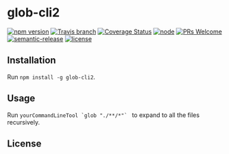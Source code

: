 # glob-cli2

[![npm version](https://img.shields.io/npm/v/glob-cli2.svg)](https://www.npmjs.com/package/glob-cli2)
[![Travis branch](https://img.shields.io/travis/a0viedo/glob-cli2/master.svg?maxAge=2592000)](https://travis-ci.org/a0viedo/glob-cli2)
[![Coverage Status](https://coveralls.io/repos/github/a0viedo/glob-cli2/badge.svg?branch=master)](https://coveralls.io/github/a0viedo/glob-cli2?branch=master)
[![node](https://img.shields.io/node/v/glob-cli2.svg?maxAge=2592000)](https://www.npmjs.com/package/glob-cli2)
[![PRs Welcome](https://img.shields.io/badge/PRs-welcome-brightgreen.svg?maxAge=2592000)](http://makeapullrequest.com)
[![semantic-release](https://img.shields.io/badge/%20%20%F0%9F%93%A6%F0%9F%9A%80-semantic--release-e10079.svg)](https://github.com/semantic-release/semantic-release)
[![license](https://img.shields.io/github/license/a0viedo/glob-cli2.svg)](https://github.com/a0viedo/glob-cli2/blob/master/LICENSE)

## Installation

Run `npm install -g glob-cli2`.

## Usage

Run ``yourCommandLineTool `glob "./**/*"` `` to expand to all the files recursively.

## License